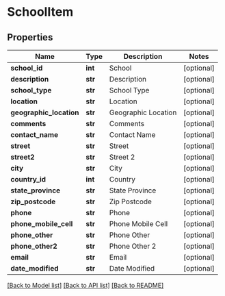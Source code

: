 # SchoolItem

## Properties
Name | Type | Description | Notes
------------ | ------------- | ------------- | -------------
**school_id** | **int** | School | [optional] 
**description** | **str** | Description | [optional] 
**school_type** | **str** | School Type | [optional] 
**location** | **str** | Location | [optional] 
**geographic_location** | **str** | Geographic Location | [optional] 
**comments** | **str** | Comments | [optional] 
**contact_name** | **str** | Contact Name | [optional] 
**street** | **str** | Street | [optional] 
**street2** | **str** | Street 2 | [optional] 
**city** | **str** | City | [optional] 
**country_id** | **int** | Country | [optional] 
**state_province** | **str** | State Province | [optional] 
**zip_postcode** | **str** | Zip Postcode | [optional] 
**phone** | **str** | Phone | [optional] 
**phone_mobile_cell** | **str** | Phone Mobile Cell | [optional] 
**phone_other** | **str** | Phone Other | [optional] 
**phone_other2** | **str** | Phone Other 2 | [optional] 
**email** | **str** | Email | [optional] 
**date_modified** | **str** | Date Modified | [optional] 

[[Back to Model list]](../README.md#documentation-for-models) [[Back to API list]](../README.md#documentation-for-api-endpoints) [[Back to README]](../README.md)


